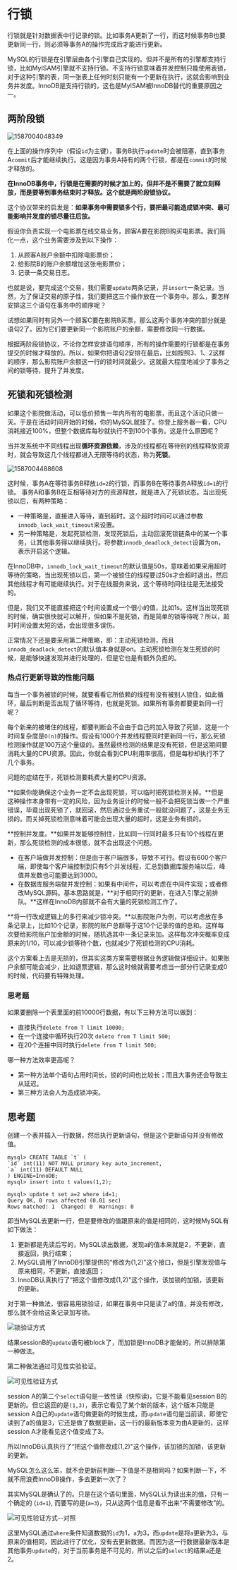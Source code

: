 # 行锁

行锁就是针对数据表中行记录的锁。比如事务A更新了一行，而这时候事务B也要更新同一行，则必须等事务A的操作完成后才能进行更新。

MySQL的行锁是在引擎层由各个引擎自己实现的。但并不是所有的引擎都支持行锁，比如MyISAM引擎就不支持行锁。不支持行锁意味着并发控制只能使用表锁，对于这种引擎的表，同一张表上任何时刻只能有一个更新在执行，这就会影响到业务并发度。InnoDB是支持行锁的，这也是MyISAM被InnoDB替代的重要原因之一。

## 两阶段锁

![1587004048349](https://github.com/wsfy15/gitbook/tree/48e0a955057b1c3dc9b2c5f445ace4015c27780c/.gitbook/assets/1587004048349.png)

在上面的操作序列中（假设`id`为主键），事务B执行`update`时会被阻塞，直到事务A`commit`后才能继续执行。这是因为事务A持有的两个行锁，都是在`commit`的时候才释放的。

**在InnoDB事务中，行锁是在需要的时候才加上的，但并不是不需要了就立刻释放，而是要等到事务结束时才释放。这个就是两阶段锁协议。**

这个协议带来的启发是：**如果事务中需要锁多个行，要把最可能造成锁冲突、最可能影响并发度的锁尽量往后放。**

假设你负责实现一个电影票在线交易业务，顾客A要在影院B购买电影票。我们简化一点，这个业务需要涉及到以下操作：

1. 从顾客A账户余额中扣除电影票价；
2. 给影院B的账户余额增加这张电影票价；
3. 记录一条交易日志。

也就是说，要完成这个交易，我们需要`update`两条记录，并`insert`一条记录。当然，为了保证交易的原子性，我们要把这三个操作放在一个事务中。那么，要怎样安排这三个语句在事务中的顺序呢？

试想如果同时有另外一个顾客C要在影院B买票，那么这两个事务冲突的部分就是语句2了。因为它们要更新同一个影院账户的余额，需要修改同一行数据。

根据两阶段锁协议，不论你怎样安排语句顺序，所有的操作需要的行锁都是在事务提交的时候才释放的。所以，如果你把语句2安排在最后，比如按照3、1、2这样的顺序，那么影院账户余额这一行的锁时间就最少。这就最大程度地减少了事务之间的锁等待，提升了并发度。

## 死锁和死锁检测

如果这个影院做活动，可以低价预售一年内所有的电影票，而且这个活动只做一天。于是在活动时间开始的时候，你的MySQL就挂了。你登上服务器一看，CPU消耗接近100%，但整个数据库每秒就执行不到100个事务。这是什么原因呢？

当并发系统中不同线程出现**循环资源依赖**，涉及的线程都在等待别的线程释放资源时，就会导致这几个线程都进入无限等待的状态，称为**死锁**。

![1587004488608](https://github.com/wsfy15/gitbook/tree/48e0a955057b1c3dc9b2c5f445ace4015c27780c/.gitbook/assets/1587004488608.png)

这时候，事务A在等待事务B释放`id=2`的行锁，而事务B在等待事务A释放`id=1`的行锁。 事务A和事务B在互相等待对方的资源释放，就是进入了死锁状态。当出现死锁以后，有两种策略：

* 一种策略是，直接进入等待，直到超时。这个超时时间可以通过参数`innodb_lock_wait_timeout`来设置。
* 另一种策略是，发起死锁检测，发现死锁后，主动回滚死锁链条中的某一个事务，让其他事务得以继续执行。将参数`innodb_deadlock_detect`设置为on，表示开启这个逻辑。

在InnoDB中，`innodb_lock_wait_timeout`的默认值是50s，意味着如果采用超时等待的策略，当出现死锁以后，第一个被锁住的线程要过50s才会超时退出，然后其他线程才有可能继续执行。对于在线服务来说，这个等待时间往往是无法接受的。

但是，我们又不能直接把这个时间设置成一个很小的值，比如1s。这样当出现死锁的时候，确实很快就可以解开，但如果不是死锁，而是简单的锁等待呢？所以，超时时间设置太短的话，会出现很多误伤。

正常情况下还是要采用第二种策略，即：主动死锁检测，而且`innodb_deadlock_detect`的默认值本身就是on。主动死锁检测在发生死锁的时候，是能够快速发现并进行处理的，但是它也是有额外负担的。

### 热点行更新导致的性能问题

每当一个事务被锁的时候，就要看看它所依赖的线程有没有被别人锁住，如此循环，最后判断是否出现了循环等待，也就是死锁。如果所有事务都要更新同一行呢？

每个新来的被堵住的线程，都要判断会不会由于自己的加入导致了死锁，这是一个时间复杂度是`O(n)`的操作。假设有1000个并发线程要同时更新同一行，那么死锁检测操作就是100万这个量级的。虽然最终检测的结果是没有死锁，但是这期间要消耗大量的CPU资源。因此，你就会看到CPU利用率很高，但是每秒却执行不了几个事务。

问题的症结在于，死锁检测要耗费大量的CPU资源。

**如果你能确保这个业务一定不会出现死锁，可以临时把死锁检测关掉。**但是这种操作本身带有一定的风险，因为业务设计的时候一般不会把死锁当做一个严重错误，毕竟出现死锁了，就回滚，然后通过业务重试一般就没问题了，这是业务无损的。而关掉死锁检测意味着可能会出现大量的超时，这是业务有损的。

**控制并发度。**如果并发能够控制住，比如同一行同时最多只有10个线程在更新，那么死锁检测的成本很低，就不会出现这个问题。

* 在客户端做并发控制：但是由于客户端很多，导致不可行。假设有600个客户端，即使每个客户端控制到只有5个并发线程，汇总到数据库服务端以后，峰值并发数也可能要达到3000。
* 在数据库服务端做并发控制：如果有中间件，可以考虑在中间件实现；或者修改MySQL源码。基本思路就是，**对于相同行的更新，在进入引擎之前排队。**这样在InnoDB内部就不会有大量的死锁检测工作了。

**将一行改成逻辑上的多行来减少锁冲突。**以影院账户为例，可以考虑放在多条记录上，比如10个记录，影院的账户总额等于这10个记录的值的总和。这样每次要给影院账户加金额的时候，随机选其中一条记录来加。这样每次冲突概率变成原来的1/10，可以减少锁等待个数，也就减少了死锁检测的CPU消耗。

这个方案看上去是无损的，但其实这类方案需要根据业务逻辑做详细设计。如果账户余额可能会减少，比如退票逻辑，那么这时候就需要考虑当一部分行记录变成0的时候，代码要有特殊处理。

### 思考题

如果要删除一个表里面的前10000行数据，有以下三种方法可以做到：

* 直接执行`delete from T limit 10000;`
* 在一个连接中循环执行20次 `delete from T limit 500;`
* 在20个连接中同时执行`delete from T limit 500;`

哪一种方法效率更高呢？

* 第一种方法单个语句占用时间长，锁的时间也比较长；而且大事务还会导致主从延迟。
* 第三种方法会人为造成锁冲突。

## 思考题

创建一个表并插入一行数据，然后执行更新语句，但是这个更新语句并没有修改值。

```text
mysql> CREATE TABLE `t` (
`id` int(11) NOT NULL primary key auto_increment,
`a` int(11) DEFAULT NULL
) ENGINE=InnoDB;
mysql> insert into t values(1,2);

mysql> update t set a=2 where id=1;
Query OK, 0 rows affected (0.01 sec)
Rows matched: 1  Changed: 0  Warnings: 0
```

即当MySQL去更新一行，但是要修改的值跟原来的值是相同的，这时候MySQL有如下做法：

1. 更新都是先读后写的，MySQL读出数据，发现a的值本来就是2，不更新，直接返回，执行结束；
2. MySQL调用了InnoDB引擎提供的“修改为\(1,2\)”这个接口，但是引擎发现值与原来相同，不更新，直接返回；
3. InnoDB认真执行了“把这个值修改成\(1,2\)"这个操作，该加锁的加锁，该更新的更新。

对于第一种做法，很容易用锁验证，如果在事务中只是读了a的值，并没有修改，那么就不会给这条记录加写锁。

![&#x9501;&#x9A8C;&#x8BC1;&#x65B9;&#x5F0F;](../../.gitbook/assets/6d9d8837560d01b57d252c470157ea90.png)

结果sessionB的`update`语句被block了，而加锁是InnoDB才能做的，所以排除第一种做法。

第二种做法通过可见性实验验证。

![&#x53EF;&#x89C1;&#x6027;&#x9A8C;&#x8BC1;&#x65B9;&#x5F0F;](../../.gitbook/assets/441682b64a3f5dd50f35b12ca4b87c96.png)

session A的第二个`select`语句是一致性读（快照读\)，它是不能看见session B的更新的。但它返回的是`(1,3)`，表示它看见了某个新的版本，这个版本只能是session A自己的`update`语句做更新的时候生成，而`update`语句是当前读，即使它读到了a的值是3，它还是做了数据更新，这一行的最新版本变为由A更新的，这样session A才能看见这个值变成了3。

所以InnoDB认真执行了“把这个值修改成\(1,2\)"这个操作，该加锁的加锁，该更新的更新。

MySQL怎么这么笨，就不会更新前判断一下值是不是相同吗？如果判断一下，不就不用浪费InnoDB操作，多去更新一次了？

其实MySQL是确认了的。只是在这个语句里面，MySQL认为读出来的值，只有一个确定的 \(`id=1`\), 而要写的是\(`a=3`\)，只从这两个信息是看不出来“不需要修改”的。

![&#x53EF;&#x89C1;&#x6027;&#x9A8C;&#x8BC1;&#x65B9;&#x5F0F;--&#x5BF9;&#x7167;](../../.gitbook/assets/63dd6df32dacdb827d256e5acb9837c1.png)

这里MySQL通过`where`条件知道数据的`id`为1，`a`为3，而`update`是将`a`更新为3，与原来的值相同，因此进行了优化，没有去更新数据。而因为这一行数据最新版本是其他事务`update`的，对于当前事务是不可见的，所以之后的`select`的结果`a`还是2。

